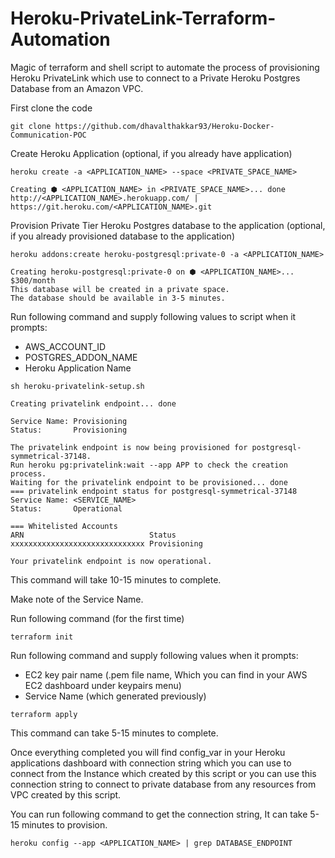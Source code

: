 # Heroku-PrivateLink-Terraform-Automation
Magic of terraform and shell script to automate the process of provisioning Heroku PrivateLink which use to connect to a Private Heroku Postgres Database from an Amazon VPC.

First clone the code

```
git clone https://github.com/dhavalthakkar93/Heroku-Docker-Communication-POC
```

Create Heroku Application (optional, if you already have application)

```
heroku create -a <APPLICATION_NAME> --space <PRIVATE_SPACE_NAME>

Creating ⬢ <APPLICATION_NAME> in <PRIVATE_SPACE_NAME>... done
http://<APPLICATION_NAME>.herokuapp.com/ | https://git.heroku.com/<APPLICATION_NAME>.git
```

Provision Private Tier Heroku Postgres database to the application (optional, if you already provisioned database to the application)

```
heroku addons:create heroku-postgresql:private-0 -a <APPLICATION_NAME>

Creating heroku-postgresql:private-0 on ⬢ <APPLICATION_NAME>... $300/month
This database will be created in a private space.
The database should be available in 3-5 minutes.
```
Run following command and supply following values to script when it prompts:

- AWS_ACCOUNT_ID
- POSTGRES_ADDON_NAME
- Heroku Application Name

```
sh heroku-privatelink-setup.sh

Creating privatelink endpoint... done

Service Name: Provisioning
Status:       Provisioning

The privatelink endpoint is now being provisioned for postgresql-symmetrical-37148.
Run heroku pg:privatelink:wait --app APP to check the creation process.
Waiting for the privatelink endpoint to be provisioned... done
=== privatelink endpoint status for postgresql-symmetrical-37148
Service Name: <SERVICE_NAME>
Status:       Operational

=== Whitelisted Accounts
ARN                            Status
xxxxxxxxxxxxxxxxxxxxxxxxxxxxxx Provisioning

Your privatelink endpoint is now operational.
```
This command will take 10-15 minutes to complete.

Make note of the Service Name.

Run following command (for the first time)

```
terraform init
```
Run following command and supply following values when it prompts:

- EC2 key pair name (.pem file name, Which you can find in your AWS EC2 dashboard under keypairs menu)
- Service Name (which generated previously)

```
terraform apply
```
This command can take 5-15 minutes to complete.

Once everything completed you will find config_var in your Heroku applications dashboard with connection string which you can use to connect from the Instance which created by this script or you can use this connection string to connect to private database from any resources from VPC created by this script.

You can run following command to get the connection string, It can take 5-15 minutes to provision.

```
heroku config --app <APPLICATION_NAME> | grep DATABASE_ENDPOINT
```

